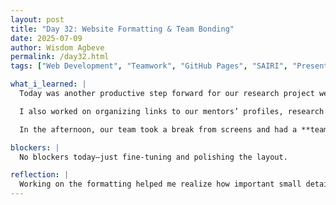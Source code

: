 ```yaml
---
layout: post
title: "Day 32: Website Formatting & Team Bonding"
date: 2025-07-09
author: Wisdom Agbeve
permalink: /day32.html
tags: ["Web Development", "Teamwork", "GitHub Pages", "SAIRI", "Presentation Skills"]

what_i_learned: |
  Today was another productive step forward for our research project website. I spent a good part of the day refining the **formatting and structure** across different pages—making sure our homepage, daily blogs, and project description were clean, easy to read, and visually consistent. I updated headers, improved spacing, and adjusted the layout to make everything more user-friendly and accessible.

  I also worked on organizing links to our mentors’ profiles, research deliverables, and the upcoming dashboard page. It’s exciting to see how all the pieces are starting to come together in one cohesive digital portfolio that reflects our work.

  In the afternoon, our team took a break from screens and had a **team bonding session** with our **high school teacher mentor** and **graduate mentor**. We did a few activities to build trust and reflect on how we work as a team. We also talked about **how to present confidently**, especially when explaining technical work to a general audience. It was a great opportunity to relax, connect, and improve our team chemistry in a fun and supportive environment.

blockers: |
  No blockers today—just fine-tuning and polishing the layout.

reflection: |
  Working on the formatting helped me realize how important small details are when sharing research. Good design makes information easier to digest and shows professionalism. I also appreciated the bonding session—it reminded me that teamwork and communication are just as important as technical skills. The better we connect as a group, the stronger our final presentation will be. Overall, it was a well-rounded day of progress, creativity, and collaboration.
---
```

